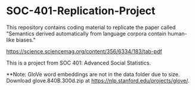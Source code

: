 # SOC-401-Replication-Project
This repository contains coding material to replicate the paper called "Semantics derived automatically from language corpora contain human-like biases."

https://science.sciencemag.org/content/356/6334/183/tab-pdf

This is a project from SOC 401: Advanced Social Statistics.

**Note: GloVe word embeddings are not in the data folder due to size. Download glove.840B.300d.zip at https://nlp.stanford.edu/projects/glove/.

